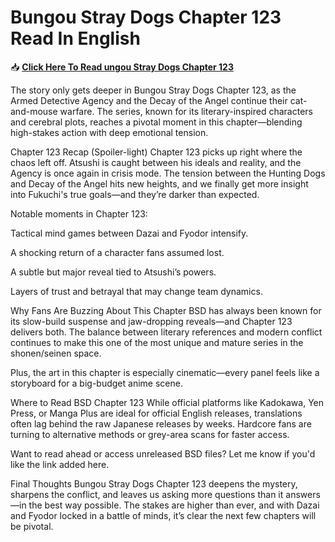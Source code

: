 # Bungou Stray Dogs Chapter 123 Read In English
📥 **[Click Here To Read ungou Stray Dogs Chapter 123](https://t.acrsmartcam.com/371513/4152?bo=2779,2778,2777,2776,2775&popUnder=true&aff_sub5=SF_006OG000004lmDN)**

The story only gets deeper in Bungou Stray Dogs Chapter 123, as the Armed Detective Agency and the Decay of the Angel continue their cat-and-mouse warfare. The series, known for its literary-inspired characters and cerebral plots, reaches a pivotal moment in this chapter—blending high-stakes action with deep emotional tension.

Chapter 123 Recap (Spoiler-light)
Chapter 123 picks up right where the chaos left off. Atsushi is caught between his ideals and reality, and the Agency is once again in crisis mode. The tension between the Hunting Dogs and Decay of the Angel hits new heights, and we finally get more insight into Fukuchi's true goals—and they’re darker than expected.

Notable moments in Chapter 123:

Tactical mind games between Dazai and Fyodor intensify.

A shocking return of a character fans assumed lost.

A subtle but major reveal tied to Atsushi’s powers.

Layers of trust and betrayal that may change team dynamics.

Why Fans Are Buzzing About This Chapter
BSD has always been known for its slow-build suspense and jaw-dropping reveals—and Chapter 123 delivers both. The balance between literary references and modern conflict continues to make this one of the most unique and mature series in the shonen/seinen space.

Plus, the art in this chapter is especially cinematic—every panel feels like a storyboard for a big-budget anime scene.

Where to Read BSD Chapter 123
While official platforms like Kadokawa, Yen Press, or Manga Plus are ideal for official English releases, translations often lag behind the raw Japanese releases by weeks. Hardcore fans are turning to alternative methods or grey-area scans for faster access.

Want to read ahead or access unreleased BSD files? Let me know if you'd like the link added here.

Final Thoughts
Bungou Stray Dogs Chapter 123 deepens the mystery, sharpens the conflict, and leaves us asking more questions than it answers—in the best way possible. The stakes are higher than ever, and with Dazai and Fyodor locked in a battle of minds, it’s clear the next few chapters will be pivotal.


